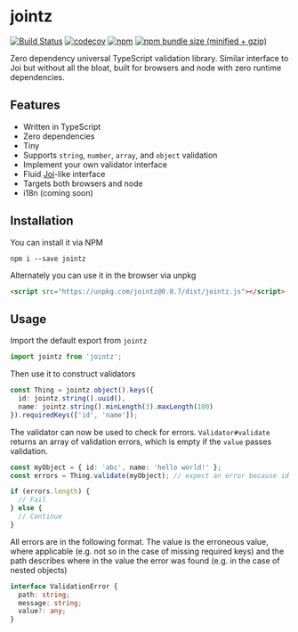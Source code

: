 # jointz
[![Build Status](https://travis-ci.org/moodysalem/jointz.svg?branch=master)](https://travis-ci.org/moodysalem/jointz)
[![codecov](https://codecov.io/gh/moodysalem/jointz/branch/master/graph/badge.svg)](https://codecov.io/gh/moodysalem/jointz)
[![npm](https://img.shields.io/npm/v/jointz.svg)](https://www.npmjs.com/package/jointz)
[![npm bundle size (minified + gzip)](https://img.shields.io/bundlephobia/minzip/jointz.svg)](https://bundlephobia.com/result?p=jointz)




Zero dependency universal TypeScript validation library. Similar interface to Joi but without all the bloat, built for browsers and node with zero runtime dependencies.

## Features

- Written in TypeScript
- Zero dependencies
- Tiny
- Supports `string`, `number`, `array`, and `object` validation
- Implement your own validator interface
- Fluid [Joi](https://github.com/hapijs/joi)-like interface
- Targets both browsers and node
- i18n (coming soon)

## Installation

You can install it via NPM

`npm i --save jointz`

Alternately you can use it in the browser via unpkg

```html
<script src="https://unpkg.com/jointz@0.0.7/dist/jointz.js"></script>
```


## Usage
Import the default export from `jointz`

```typescript
import jointz from 'jointz';
``` 

Then use it to construct validators

```typescript
const Thing = jointz.object().keys({
  id: jointz.string().uuid(),
  name: jointz.string().minLength(3).maxLength(100)
}).requiredKeys(['id', 'name']);
```

The validator can now be used to check for errors.
`Validator#validate` returns an array of validation errors,
which is empty if the `value` passes validation. 

```typescript
const myObject = { id: 'abc', name: 'hello world!' };
const errors = Thing.validate(myObject); // expect an error because id is not a uuid

if (errors.length) {
  // Fail
} else {
  // Continue
}
```

All errors are in the following format. 
The value is the erroneous value, where applicable
 (e.g. not so in the case of missing required keys)
and the path describes where in the value the error was found
 (e.g. in the case of nested objects) 

```typescript
interface ValidationError {
  path: string;
  message: string;
  value?: any;
}
```
